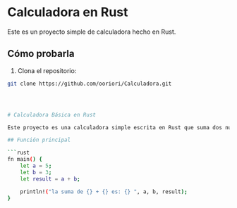 # Calculadora en Rust

Este es un proyecto simple de calculadora hecho en Rust.

## Cómo probarla

1. Clona el repositorio:
```bash
git clone https://github.com/ooriori/Calculadora.git




# Calculadora Básica en Rust

Este proyecto es una calculadora simple escrita en Rust que suma dos números fijos y muestra el resultado.

## Función principal

```rust
fn main() {
    let a = 5;
    let b = 3;
    let result = a + b;

    println!("la suma de {} + {} es: {} ", a, b, result);
}
